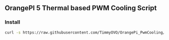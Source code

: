 ## OrangePI 5 Thermal based PWM Cooling Script

### Install 
```bash
curl -s https://raw.githubusercontent.com/TimmyOVO/OrangePi_PwmCooling/main/install.sh | sudo bash
```
